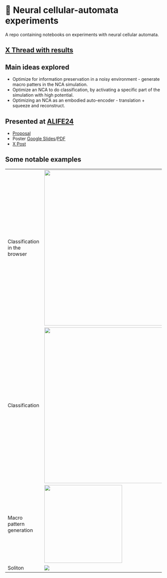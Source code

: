 # 🦠 Neural cellular-automata experiments

A repo containing notebooks on experiments with neural cellular automata.

## [X Thread with results](https://x.com/ilzhechev/status/1844044270099223021)

## Main ideas explored

- Optimize for information preservation in a noisy environment - generate macro patters in the NCA simulation.
- Optimize an NCA to do classification, by activating a specific part of the simulation with high potential.
- Optimizing an NCA as an embodied auto-encoder - translation + squeeze and reconstruct.

## Presented at [ALIFE24](https://2024.alife.org/detailed_program.html#postersday2)

- [Proposal](https://drive.google.com/file/d/1icH9ipHgzvZdS5OCtZnvEX_1Gg2Wud2n/view?usp=sharing)
- Poster [Google Slides](https://docs.google.com/presentation/d/1VtJ9-sqPK2_n1cC9SwA2SxAglqs_vTcBzSmWKe2UQaQ/edit?usp=sharing)/[PDF](https://drive.google.com/file/d/1K5fgQdyepRU7mOHOCo6W4qZKD5VS2HQJ/view?usp=sharing)
- [X Post](https://x.com/ilzhechev/status/1816725317576241177)

## Some notable examples

<table>
  <tr>
    <td>Classification in the browser</td>
    <td><img src="./assets/classifying-nca-in-the-browser.gif" style="width: 500px" /></td>
  </tr>
  <tr>
    <td>Classification</td>
    <td><img src="./assets/cls-vis.gif" style="width: 500px" /></td>
  </tr>
  <tr>
    <td>Macro pattern generation</td>
    <td><img src="./assets/noise-bottleneck-optim.gif"style="width: 250px" /></td>
  </tr>
  <tr>
    <td>Soliton</td>
    <td><img src="./assets/soliton.gif" /></td>
  </tr>
</table>

